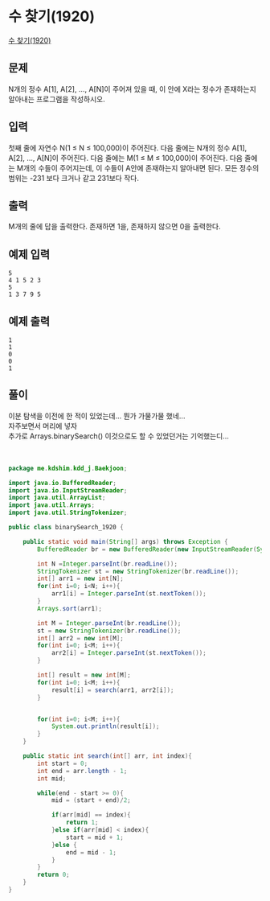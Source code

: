 # 수 찾기(1920)

[수 찾기(1920)](https://www.acmicpc.net/problem/1920)

## 문제

N개의 정수 A[1], A[2], …, A[N]이 주어져 있을 때, 이 안에 X라는 정수가 존재하는지 알아내는 프로그램을 작성하시오.

## 입력

첫째 줄에 자연수 N(1 ≤ N ≤ 100,000)이 주어진다. 다음 줄에는 N개의 정수 A[1], A[2], …, A[N]이 주어진다. 다음 줄에는 M(1 ≤ M ≤ 100,000)이 주어진다. 다음 줄에는 M개의 수들이 주어지는데, 이 수들이 A안에 존재하는지 알아내면 된다. 모든 정수의 범위는 -231 보다 크거나 같고 231보다 작다.

## 출력

M개의 줄에 답을 출력한다. 존재하면 1을, 존재하지 않으면 0을 출력한다.

## 예제 입력

```text
5
4 1 5 2 3
5 
1 3 7 9 5
```

## 예제 출력

```text
1
1
0
0
1
```

## 풀이

이분 탐색을 이전에 한 적이 있었는데... 뭔가 가물가물 했네... <br>
자주보면서 머리에 넣자 <br>
추가로 Arrays.binarySearch() 이것으로도 할 수 있었던거는 기억했는디... <br>
<br><br>



```java
package me.kdshim.kdd_j.Baekjoon;

import java.io.BufferedReader;
import java.io.InputStreamReader;
import java.util.ArrayList;
import java.util.Arrays;
import java.util.StringTokenizer;

public class binarySearch_1920 {

    public static void main(String[] args) throws Exception {
        BufferedReader br = new BufferedReader(new InputStreamReader(System.in));

        int N =Integer.parseInt(br.readLine());
        StringTokenizer st = new StringTokenizer(br.readLine());
        int[] arr1 = new int[N];
        for(int i=0; i<N; i++){
            arr1[i] = Integer.parseInt(st.nextToken());
        }
        Arrays.sort(arr1);

        int M = Integer.parseInt(br.readLine());
        st = new StringTokenizer(br.readLine());
        int[] arr2 = new int[M];
        for(int i=0; i<M; i++){
            arr2[i] = Integer.parseInt(st.nextToken());
        }

        int[] result = new int[M];
        for(int i=0; i<M; i++){
            result[i] = search(arr1, arr2[i]);
        }


        for(int i=0; i<M; i++){
            System.out.println(result[i]);
        }
    }

    public static int search(int[] arr, int index){
        int start = 0;
        int end = arr.length - 1;
        int mid;

        while(end - start >= 0){
            mid = (start + end)/2;

            if(arr[mid] == index){
                return 1;
            }else if(arr[mid] < index){
                start = mid + 1;
            }else {
                end = mid - 1;
            }
        }
        return 0;
    }
}

```

<br><br><br>

<br><br><br><br><br><br><br><br><br><br>


